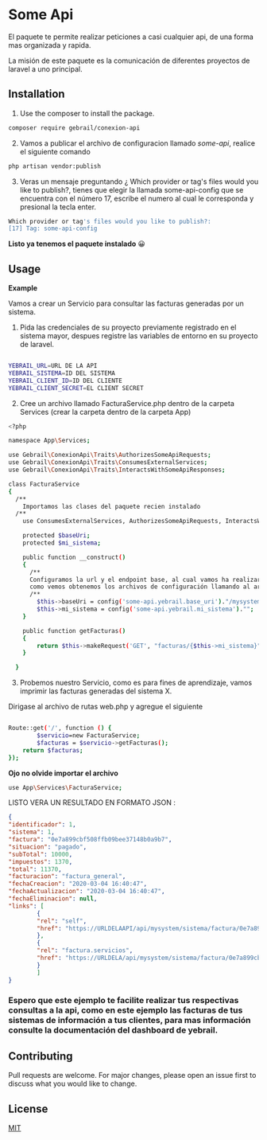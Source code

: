 # Some Api

El paquete te permite realizar peticiones a casi cualquier api, de una forma mas organizada y rapida. 

La misión de este paquete es la comunicación de diferentes proyectos de laravel a uno principal.

## Installation

1. Use the composer to install the package.

```bash
composer require gebrail/conexion-api
```

2. Vamos a publicar el archivo de configuracion llamado *some-api*, realice el siguiente comando

```bash
php artisan vendor:publish
```
3. Veras un mensaje preguntando ¿ Which provider or tag's files would you like to publish?, tienes que elegir la llamada 
   some-api-config que se encuentra con el número 17, escribe el numero al cual le corresponda y presional la tecla enter.

```bash
Which provider or tag's files would you like to publish?:
[17] Tag: some-api-config
```
**Listo ya tenemos el paquete instalado** 😀 

## Usage

**Example**

Vamos a crear un Servicio para consultar las facturas generadas por un sistema.


1. Pida las credenciales de su proyecto previamente registrado en el sistema mayor, despues registre las variables de entorno en su proyecto de laravel.

```bash

YEBRAIL_URL=URL DE LA API
YEBRAIL_SISTEMA=ID DEL SISTEMA
YEBRAIL_CLIENT_ID=ID DEL CLIENTE
YEBRAIL_CLIENT_SECRET=EL CLIENT SECRET

```
2. Cree un archivo llamado FacturaService.php dentro de la carpeta Services (crear la carpeta dentro de la carpeta App)

```bash
<?php

namespace App\Services;

use Gebrail\ConexionApi\Traits\AuthorizesSomeApiRequests;
use Gebrail\ConexionApi\Traits\ConsumesExternalServices;
use Gebrail\ConexionApi\Traits\InteractsWithSomeApiResponses;

class FacturaService
{
  /**
    Importamos las clases del paquete recien instalado
  /**
    use ConsumesExternalServices, AuthorizesSomeApiRequests, InteractsWithSomeApiResponses;

    protected $baseUri;
    protected $mi_sistema;

    public function __construct()
    {
      /**
      Configuramos la url y el endpoint base, al cual vamos ha realizar las solicitudes.
      como vemos obtenemos los archivos de configuración llamando al archivo some-api.yebrail.
      /**
        $this->baseUri = config('some-api.yebrail.base_uri')."/mysystem/sistema/";
        $this->mi_sistema = config('some-api.yebrail.mi_sistema')."";
    }

	public function getFacturas()
	{
		return $this->makeRequest('GET', "facturas/{$this->mi_sistema}");
	}

  }

```

3. Probemos nuestro Servicio, como es para fines de aprendizaje, vamos imprimir las facturas generadas del sistema X.

Dirigase al archivo de rutas web.php y agregue el siguiente

```bash

Route::get('/', function () {
		$servicio=new FacturaService;
		$facturas = $servicio->getFacturas();
    return $facturas;
});
```

**Ojo no olvide importar el archivo**

```bash
use App\Services\FacturaService;
```


LISTO VERA UN RESULTADO EN FORMATO JSON :


```json
{
"identificador": 1,
"sistema": 1,
"factura": "0e7a899cbf508ffb09bee37148b0a9b7",
"situacion": "pagado",
"subTotal": 10000,
"impuestos": 1370,
"total": 11370,
"facturacion": "factura_general",
"fechaCreacion": "2020-03-04 16:40:47",
"fechaActualizacion": "2020-03-04 16:40:47",
"fechaEliminacion": null,
"links": [
        {
        "rel": "self",
        "href": "https://URLDELAAPI/api/mysystem/sistema/factura/0e7a899cbf508ffb09bee37148b0a9b7"
        },
        {
        "rel": "factura.servicios",
        "href": "https://URLDELA/api/mysystem/sistema/factura/0e7a899cbf508ffb09bee37148b0a9b7/servicios"
        }
        ]
}
```

### Espero que este ejemplo te facilite realizar tus respectivas consultas a la api, como en este ejemplo las facturas de tus sistemas de información a tus clientes, para mas información consulte la documentación del dashboard de yebrail.


## Contributing
Pull requests are welcome. For major changes, please open an issue first to discuss what you would like to change.

## License
[MIT](./LICENSE.md)
